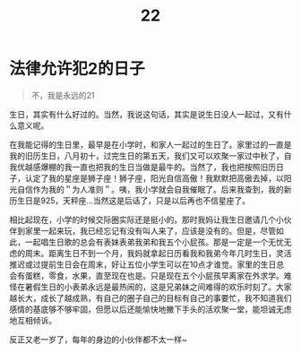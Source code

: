 ﻿---layout: page-fullwidth#subheadline: Moodtitle:  "22"# teaser: "This is an example of page/post with a sidebar on the right."breadcrumb: falsecategories:    - mood#image:#    thumb: "unsplash_2_thumb.jpg"#    title: "unsplash_2.jpg"#    caption: Unsplash.com#    caption_url: http://unsplash.com---# 法律允许犯2的日子> 不，我是永远的21生日，其实有什么好过的。当然，我说这句话，其实是说生日没人一起过，又有什么意义呢。在我能记得的生日里，最早是在小学时，和家人一起过的生日了。家里过的一直是我的旧历生日，八月初十，过完生日的第五天，我们又可以欢聚一家过中秋了，自我优越感爆棚的我一直也把我的生日当做是最牛的。当然了，我也把按照旧历日子，认定了我的星座是狮子座！狮子座，阳光自信高傲！我默默把高傲去掉，以阳光自信作为我的＂为人准则＂。咦，我小学就会自我催眠了。后来我查到，我的新历生日是925，天秤座…当然这是后话了，只是以后再也不信星座了。相比起现在，小学的时候交际圈实际还是挺小的。那时我妈让我生日邀请几个小伙伴到家里一起来玩，我已经忘记有没有叫人来了，应该是没有的。但是，尽管如此，一起唱生日歌的总会有表妹表弟我弟和我五个小屁孩。那是一定是一个无忧无虑的周末。距离生日不到一个月，我妈就拿起日历看我和我弟今年几时生日，灵活推迟或过提前生日会在周末，好让五位小学生可以在10点才谁觉。家里的生日总会有蛋糕，零食，水果，直至现在也是。只是现在五个小屁孩早离家在外求学。难怪在暑假生日的小表弟永远是最热闹的，这是兄弟妹之间难得的欢乐时刻了。大家越长大，成长了越成熟，有自己的圈子自己的目标有自己的事要忙，我不知道我们感情的基底够不够牢固，但愿以后还能愉快地撇下手头的活欢聚一堂，能坦诚无虑地互相倾诉。反正又老一岁了，每年的身边的小伙伴都不太一样~